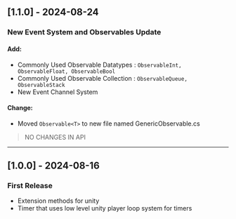 ## [1.1.0] - 2024-08-24
### New Event System and Observables Update
#### Add:
- Commonly Used Observable Datatypes : ```ObservableInt, ObservableFloat, ObservableBool```
- Commonly Used Observable Collection : ```ObservableQueue, ObservableStack```
- New Event Channel System

#### Change:
- Moved ```Observable<T>``` to new file named GenericObservable.cs

> NO CHANGES IN API

___

## [1.0.0] - 2024-08-16
### First Release
- Extension methods for unity
- Timer that uses low level unity player loop system for timers